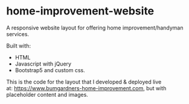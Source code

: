 # home-improvement-website

A responsive website layout for offering home improvement/handyman services. 

Built with: 
* HTML
* Javascript with jQuery
* Bootstrap5 and custom css.

This is the code for the layout that I developed & deployed live at: https://www.bumgardners-home-improvement.com, but with placeholder content and images.
